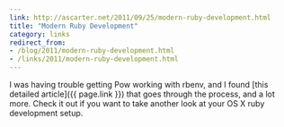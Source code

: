 ```yaml
---
link: http://ascarter.net/2011/09/25/modern-ruby-development.html
title: "Modern Ruby Development"
category: links
redirect_from:
- /blog/2011/modern-ruby-development.html
- /links/2011/modern-ruby-development.html
---
```


I was having trouble getting Pow working with rbenv, and I found [this
detailed article]({{ page.link }}) that goes through the process, and a lot
more. Check it out if you want to take another look at your OS X ruby
development setup.
